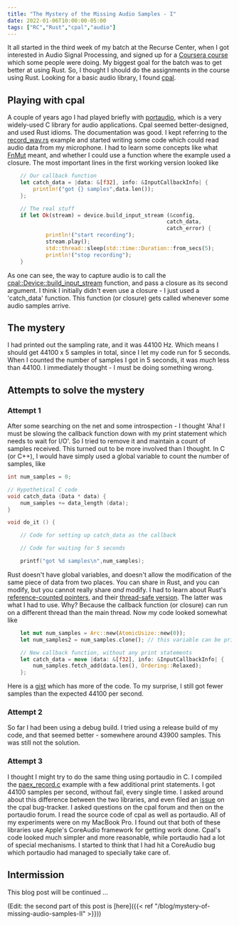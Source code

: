 ```yaml
---
title: "The Mystery of the Missing Audio Samples - I"
date: 2022-01-06T10:00:00-05:00
tags: ["RC","Rust","cpal","audio"]
---
```


It all started in the third week of my batch at the Recurse Center, when I got interested in Audio Signal Processing, and signed up for a [Coursera course](https://www.coursera.org/learn/audio-signal-processing) which some people were doing. My biggest goal for the batch was to get better at using Rust. So, I thought I should do the assignments in the course using Rust. Looking for a basic audio library, I found [cpal](https://github.com/rustaudio/cpal).

## Playing with cpal

A couple of years ago I had played briefly with [portaudio](https://github.com/PortAudio/portaudio), which is a very widely-used C library for audio applications. Cpal seemed better-designed, and used Rust idioms. The documentation was good. I kept referring to the [record_wav.rs](https://github.com/RustAudio/cpal/blob/master/examples/record_wav.rs) example and started writing some code which could read audio data from my microphone. I had to learn some concepts like what [FnMut](https://doc.rust-lang.org/stable/std/ops/trait.FnMut.html) meant, and whether I could use a function where the example used a closure. The most important lines in the first working version looked like

```rust
    // Our callback function
    let catch_data = |data: &[f32], info: &InputCallbackInfo| {
        println!("got {} samples",data.len());
    };

    // The real stuff
	if let Ok(stream) = device.build_input_stream (&config,
                                                  catch_data,
                                                  catch_error) {
            println!("start recording");
            stream.play();
            std::thread::sleep(std::time::Duration::from_secs(5);
            println!("stop recording");
    }
```

As one can see, the way to capture audio is to call the [cpal::Device::build_input_stream](https://docs.rs/cpal/latest/cpal/traits/trait.DeviceTrait.html#method.build_input_stream) function, and pass a closure as its second argument. I think I initially didn't even use a closure - I just used a 'catch_data' function. This function (or closure) gets called whenever some audio samples arrive.

## The mystery

I had printed out the sampling rate, and it was 44100 Hz. Which means I should get 44100 x 5 samples in total, since I let my code run for 5 seconds. When I counted the number of samples I got in 5 seconds, it was _much_ less than 44100. I immediately thought - I must be doing something wrong.

## Attempts to solve the mystery

### Attempt 1

After some searching on the net and some introspection - I thought 'Aha! I must be slowing the callback function down with my print statement which needs to wait for I/O'. So I tried to remove it and maintain a count of samples received. This turned out to be more involved than I thought. In C (or C++), I would have simply used a global variable to count the number of samples, like

```c
int num_samples = 0;

// Hypothetical C code
void catch_data (Data * data) {
    num_samples += data_length (data);
}

void do_it () {

    // Code for setting up catch_data as the callback

    // Code for waiting for 5 seconds

    printf("got %d samples\n",num_samples);
```

Rust doesn't have global variables, and doesn't allow the modification of the same piece of data from two places. You can share in Rust, and you can modify, but you cannot really share _and_ modify. I had to learn about Rust's [reference-counted pointers](https://doc.rust-lang.org/stable/std/rc/struct.Rc.html), and their [thread-safe version](https://doc.rust-lang.org/stable/std/sync/struct.Arc.html). The latter was what I had to use. Why? Because the callback function (or closure) can run on a different thread than the main thread. Now my code looked somewhat like

```rust
    let mut num_samples = Arc::new(AtomicUsize::new(0));
    let num_samples2 = num_samples.clone(); // this variable can be printed out at the end of the recording

    // New callback function, without any print statements
    let catch_data = move |data: &[f32], info: &InputCallbackInfo| {
        num_samples.fetch_add(data.len(), Ordering::Relaxed);
    };
```

Here is a [gist](https://gist.github.com/debamitro/36edbe3344049b401754f757eedd9044) which has more of the code. To my surprise, I still got fewer samples than the expected 44100 per second.

### Attempt 2

So far I had been using a debug build. I tried using a release build of my code, and that seemed better - somewhere around 43900 samples. This was still not the solution.

### Attempt 3

I thought I might try to do the same thing using portaudio in C. I compiled the [paex_record.c](https://github.com/PortAudio/portaudio/blob/master/examples/paex_record.c) example with a few additional print statements. I got 44100 samples per second, without fail, every single time. I asked around about this difference between the two libraries, and even filed an [issue](https://github.com/RustAudio/cpal/issues/619) on the cpal bug-tracker. I asked questions on the cpal forum and then on the portaudio forum. I read the source code of cpal as well as portaudio. All of my experiments were on my MacBook Pro. I found out that both of these libraries use Apple's CoreAudio framework for getting work done. Cpal's code looked much simpler and more reasonable, while portaudio had a lot of special mechanisms. I started to think that I had hit a CoreAudio bug which portaudio had managed to specially take care of.

## Intermission

This blog post will be continued ...

(Edit: the second part of this post is [here]({{< ref "/blog/mystery-of-missing-audio-samples-II" >}}))
